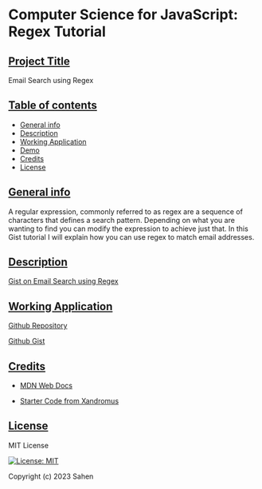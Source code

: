 # Computer Science for JavaScript: Regex Tutorial

## <ins>Project Title

Email Search using Regex

## <ins>Table of contents

- [General info](#general-info)
- [Description](#description)
- [Working Application](#working-application)
- [Demo](#demo)
- [Credits](#credits)
- [License](#license)

## <ins>General info

A regular expression, commonly referred to as regex are a sequence of characters that defines a search pattern. Depending on what you are wanting to find you can modify the expression to achieve just that. In this Gist tutorial I will explain how you can use regex to match email addresses.

## <ins>Description

[Gist on Email Search using Regex](https://gist.github.com/imjustSahen/f55e4136ff83f4dda397bde2d4cb1349)

## <ins>Working Application

[Github Repository](https://github.com/imjustSahen/AS17-Regex-Tutorial)

[Github Gist](https://gist.github.com/imjustSahen/f55e4136ff83f4dda397bde2d4cb1349)

## <ins>Credits

- [MDN Web Docs](https://developer.mozilla.org/en-US/)

- [Starter Code from Xandromus](https://github.com/coding-boot-camp/bug-free-goggles/blob/main/Develop/gist-template.md)

## <ins>License

MIT License

[![License: MIT](https://img.shields.io/badge/License-MIT-yellow.svg)](https://opensource.org/licenses/MIT)

Copyright (c) 2023 Sahen

